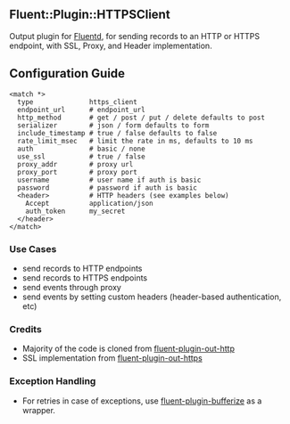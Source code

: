 ## Fluent::Plugin::HTTPSClient

Output plugin for [Fluentd](http://fluentd.org), for sending records to an HTTP or HTTPS endpoint, with SSL, Proxy,
 and Header implementation.
 
## Configuration Guide

    <match *>
      type              https_client           
      endpoint_url      # endpoint_url 
      http_method       # get / post / put / delete defaults to post
      serializer        # json / form defaults to form
      include_timestamp # true / false defaults to false
      rate_limit_msec   # limit the rate in ms, defaults to 10 ms
      auth              # basic / none
      use_ssl           # true / false
      proxy_addr        # proxy url
      proxy_port        # proxy port
      username          # user name if auth is basic
      password          # password if auth is basic
      <header>          # HTTP headers (see examples below)
        Accept          application/json
        auth_token      my_secret
      </header>
    </match>
    
    
 ### Use Cases
 * send records to HTTP endpoints
 * send records to HTTPS endpoints
 * send events through proxy
 * send events by setting custom headers (header-based authentication, etc)
 

### Credits
* Majority of the code is cloned from [fluent-plugin-out-http](https://github.com/ento/fluent-plugin-out-http)
* SSL implementation from [fluent-plugin-out-https](https://github.com/kazunori279/fluent-plugin-out-https)

### Exception Handling
* For retries in case of exceptions, use
 [fluent-plugin-bufferize](https://github.com/kazegusuri/fluent-plugin-bufferize) as a wrapper.




